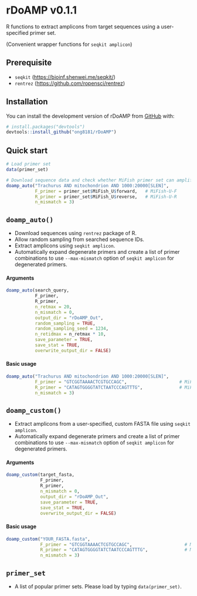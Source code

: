 
# rDoAMP v0.1.1

<!-- badges: start -->
<!-- badges: end -->

R functions to extract amplicons from target sequences using a user-specified primer set.

(Convenient wrapper functions for `seqkit amplicon`)

## Prerequisite
- `seqkit` (https://bioinf.shenwei.me/seqkit/)
- `rentrez` (https://github.com/ropensci/rentrez)

## Installation

You can install the development version of rDoAMP from [GitHub](https://github.com/) with:

``` r
# install.packages("devtools")
devtools::install_github("ong8181/rDoAMP")
```

## Quick start
```r
# Load primer set
data(primer_set)

# Download sequence data and check whether MiFish primer set can amplify downloaded sequences
doamp_auto("Trachurus AND mitochondrion AND 1000:20000[SLEN]",
           F_primer = primer_set$MiFish_U$forward,   # MiFish-U-F
           R_primer = primer_set$MiFish_U$reverse,   # MiFish-U-R
           n_mismatch = 3)
```


## `doamp_auto()`
- Download sequences using `rentrez` package of R.
- Allow random sampling from searched sequence IDs.
- Extract amplicons using `seqkit amplicon`.
- Automatically expand degenerate primers and create a list of primer combinations to use `--max-mismatch` option of `seqkit amplicon` for degenerated primers.

#### Arguments
```r
doamp_auto(search_query,
           F_primer,
           R_primer,
           n_retmax = 20,
           n_mismatch = 0,
           output_dir = "rDoAMP_Out",
           random_sampling = TRUE,
           random_sampling_seed = 1234,
           n_retidmax = n_retmax * 10,
           save_parameter = TRUE,
           save_stat = TRUE,
           overwrite_output_dir = FALSE)
```

#### Basic usage
```r
doamp_auto("Trachurus AND mitochondrion AND 1000:20000[SLEN]",
           F_primer = "GTCGGTAAAACTCGTGCCAGC",                    # MiFish-U-F
           R_primer = "CATAGTGGGGTATCTAATCCCAGTTTG",              # MiFish-U-R
           n_mismatch = 3)
```

## `doamp_custom()`
- Extract amplicons from a user-specified, custom FASTA file using `seqkit amplicon`.
- Automatically expand degenerate primers and create a list of primer combinations to use `--max-mismatch` option of `seqkit amplicon` for degenerated primers.

#### Arguments
```r
doamp_custom(target_fasta,
             F_primer,
             R_primer,
             n_mismatch = 0,
             output_dir = "rDoAMP_Out",
             save_parameter = TRUE,
             save_stat = TRUE,
             overwrite_output_dir = FALSE) 
```

#### Basic usage
```r
doamp_custom("YOUR_FASTA.fasta",
             F_primer = "GTCGGTAAAACTCGTGCCAGC",                    # MiFish-U-F
             R_primer = "CATAGTGGGGTATCTAATCCCAGTTTG",              # MiFish-U-R
             n_mismatch = 3)
```

## `primer_set`
- A list of popular primer sets. Please load by typing `data(primer_set)`.
